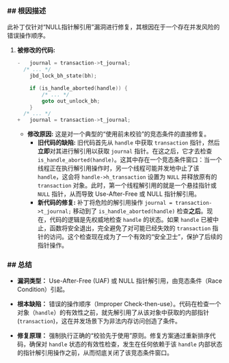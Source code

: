 ### **## 根因描述**

此补丁仅针对“NULL指针解引用”漏洞进行修复，其根因在于一个存在并发风险的错误操作顺序。

1.  **被修改的代码:**
    ```c
    -	journal = transaction->t_journal;
      /* ... */
      	jbd_lock_bh_state(bh);
    
      	if (is_handle_aborted(handle)) {
      		/* ... */
      		goto out_unlock_bh;
      	}
      /* ... */
    +	journal = transaction->t_journal;
    ```
    *   **修改原因:** 这是对一个典型的“使用前未校验”的竞态条件的直接修复。
        *   **旧代码的缺陷:** 旧代码首先从 `handle` 中获取 `transaction` 指针，然后**立即**对其进行解引用以获取 `journal` 指针。在这之后，它才去检查 `is_handle_aborted(handle)`。这其中存在一个竞态条件窗口：当一个线程正在执行解引用操作时，另一个线程可能并发地中止了该 `handle`，这会将 `handle->h_transaction` 设置为 `NULL` 并释放原有的 `transaction` 对象。此时，第一个线程解引用的就是一个悬挂指针或 `NULL` 指针，从而导致 Use-After-Free 或 NULL 指针解引用。
        *   **新代码的修复:** 补丁将危险的解引用操作 `journal = transaction->t_journal;` 移动到了 `is_handle_aborted(handle)` 检查**之后**。现在，代码的逻辑是先权威地检查 `handle` 的状态。如果 `handle` 已被中止，函数将安全退出，完全避免了对可能已经失效的 `transaction` 指针的访问。这个检查现在成为了一个有效的“安全卫士”，保护了后续的指针操作。

### **## 总结**

*   **漏洞类型：**
    Use-After-Free (UAF) 或 NULL 指针解引用，由竞态条件（Race Condition）引起。

*   **根本缺陷：**
    错误的操作顺序（Improper Check-then-use）。代码在检查一个对象（`handle`）的有效性之前，就先解引用了从该对象中获取的内部指针 (`transaction`)，这在并发场景下为非法内存访问创造了条件。

*   **修复原理：**
    强制执行正确的“校验先于使用”原则。修复方案通过重新排序代码，确保对 `handle` 状态的有效性检查，发生在任何依赖于该 `handle` 内部状态的指针解引用操作之前，从而彻底关闭了该竞态条件窗口。